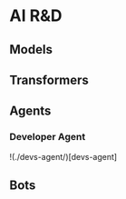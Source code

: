 # AI R&D

## Models

## Transformers

## Agents
### Developer Agent
!(./devs-agent/)[devs-agent]
## Bots